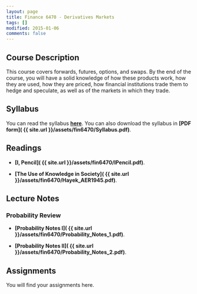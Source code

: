 ```yaml
---
layout: page
title: Finance 6470 - Derivatives Markets
tags: []
modified: 2015-01-06
comments: false
---
```


## Course Description 

This course covers forwards, futures, options, and swaps. By the end of
the course, you will have a solid knowledge of how these products work,
how they are used, how they are priced, how financial institutions trade
them to hedge and speculate, as well as of the markets in which they
trade.


## Syllabus

You can read the syllabus **[here](/teaching/FIN6470/syllabus)**. You can also download the syllabus in **[PDF form]( {{ site.url }}/assets/fin6470/Syllabus.pdf)**.


## Readings

* **[I, Pencil]( {{ site.url }}/assets/fin6470/IPencil.pdf)**.

* **[The Use of Knowledge in Society]( {{ site.url }}/assets/fin6470/Hayek_AER1945.pdf)**.

## Lecture Notes

### Probability Review

* **[Probability Notes I]( {{ site.url }}/assets/fin6470/Probability_Notes_1.pdf)**.

* **[Probability Notes II]( {{ site.url }}/assets/fin6470/Probability_Notes_2.pdf)**.

## Assignments

You will find your assignments here.


